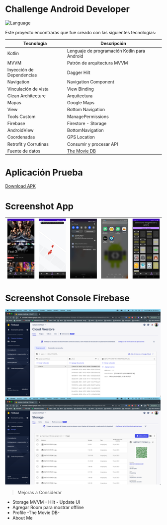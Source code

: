 # Challenge Android Developer
![Language](https://img.shields.io/badge/Language-Kotlin-purple.svg)

Este proyecto encontrarás que fue creado con las siguientes tecnologías:

| Tecnología | Descripción |
| ------ | ------ |
| Kotlin | Lenguaje de programación Kotlin para Android|
| MVVM | Patrón de arquitectura MVVM |
| Inyección de Dependencias | Dagger Hilt |
| Navigation | Navigation Component |
| Vinculación de vista | View Binding |
| Clean Architecture | Arquitectura |
| Mapas | Google Maps |
| View | Bottom Navigation |
| Tools Custom | ManagePermissions |
| Firebase | Firestore - Storage |
| AndroidView | BottomNavigation |
| Coordenadas | GPS Location |
| Retrofit y Corrutinas | Consumir y procesar  API |
| Fuente de datos | [The Movie DB](https://www.themoviedb.org/documentation/api) |

# Aplicación Prueba

[Download APK](https://github.com/ILara-wd/challenge-android-developer/blob/feature/firebase_storage/apk/app-challenge.apk)

# Screenshot App

| <img src="screenshot/movie.jpg"> | <img src="screenshot/maps.jpg"> | <img src="screenshot/notifications.jpg"> | <img src="screenshot/notify.jpg"> | <img src="screenshot/upload.jpg"> |
| ---------------------------------------------- | -------------------------------------------- | ------------------------------------------- | ------------------------------------------- | ------------------------------------------- |

# Screenshot Console Firebase

<p align="left"> 
<img src="screenshot/firestore.png" width="500">
<img src="screenshot/storage.png" width="500">

> Mejoras a Considerar
* Storage MVVM - Hilt - Update UI
* Agregar Room para mostrar offline
* Profile -The Movie DB-
* About Me
